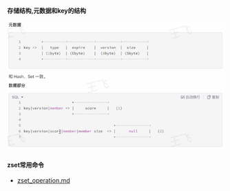 #### 存储结构,元数据和key的结构

![img.png](zset_key.png)

#### zset常用命令

- [zset_operation.md](zset_operation.md)